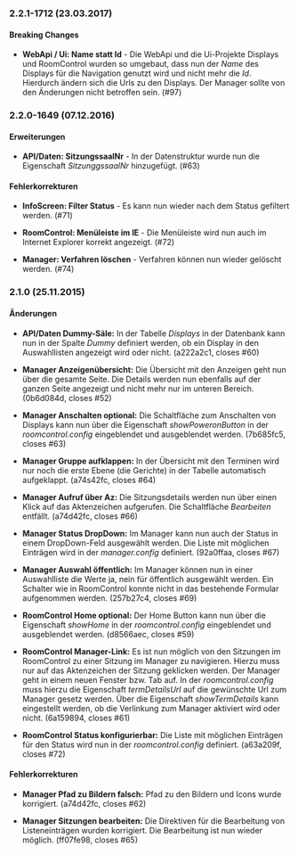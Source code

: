 <a name="2.2.1-1712"></a>
### 2.2.1-1712 (23.03.2017)

#### Breaking Changes

* __WebApi / Ui: Name statt Id__ - Die WebApi und die Ui-Projekte Displays und RoomControl wurden so
umgebaut, dass nun der *Name* des Displays für die Navigation genutzt wird und nicht mehr die *Id*.
Hierdurch ändern sich die Urls zu den Displays. Der Manager sollte von den Änderungen nicht 
betroffen sein. (#97)

<a name="2.2.0-1649"></a>
### 2.2.0-1649 (07.12.2016)

#### Erweiterungen

* __API/Daten: SitzungssaalNr__ - In der Datenstruktur wurde nun die Eigenschaft *SitzunggssaalNr*
hinzugef&uuml;gt. (#63)

#### Fehlerkorrekturen

* __InfoScreen: Filter Status__ - Es kann nun wieder nach dem Status gefiltert werden. (#71)

* __RoomControl: Men&uuml;leiste im IE__ - Die Men&uuml;leiste wird nun auch im Internet 
Explorer korrekt angezeigt. (#72)

* __Manager: Verfahren löschen__ - Verfahren können nun wieder gelöscht werden. (#74)

<a name="2.1.0"></a>
### 2.1.0 (25.11.2015)

#### &Auml;nderungen

* __API/Daten Dummy-S&auml;le:__ In der Tabelle _Displays_ in der Datenbank kann nun in der Spalte 
_Dummy_ definiert werden, ob ein Display in den Auswahllisten angezeigt wird oder nicht.
(a222a2c1, closes #60)

* __Manager Anzeigen&uuml;bersicht:__ Die &Uuml;bersicht mit den Anzeigen geht nun &uuml;ber die gesamte Seite.
Die Details werden nun ebenfalls auf der ganzen Seite angezeigt und nicht mehr nur im unteren Bereich.
(0b6d084d, closes #52)

* __Manager Anschalten optional:__ Die Schaltfl&auml;che zum Anschalten von Displays kann nun &uuml;ber die
Eigenschaft _showPoweronButton_ in der _roomcontrol.config_ eingeblendet und ausgeblendet werden. 
(7b685fc5, closes #63)

* __Manager Gruppe aufklappen:__ In der &Uuml;bersicht mit den Terminen wird nur noch die erste 
Ebene (die Gerichte) in der Tabelle automatisch aufgeklappt. (a74s42fc, closes #64)

* __Manager Aufruf &uuml;ber Az:__ Die Sitzungsdetails werden nun &uuml;ber einen Klick auf das Aktenzeichen
aufgerufen. Die Schaltfl&auml;che _Bearbeiten_ entf&auml;llt. (a74d42fc, closes #66)

* __Manager Status DropDown:__ Im Manager kann nun auch der Status in einem DropDown-Feld ausgew&auml;hlt 
werden. Die Liste mit m&ouml;glichen Eintr&auml;gen wird in der _manager.config_ definiert.
(92a0ffaa, closes #67)

* __Manager Auswahl &ouml;ffentlich:__ Im Manager k&ouml;nnen nun in einer Auswahlliste die Werte ja, nein f&uuml;r 
&ouml;ffentlich ausgew&auml;hlt werden. Ein Schalter wie in RoomControl konnte nicht in das bestehende 
Formular aufgenommen werden. (257b27c4, closes #69)

* __RoomControl Home optional:__ Der Home Button kann nun &uuml;ber die Eigenschaft _showHome_ in der 
_roomcontrol.config_ eingeblendet und ausgeblendet werden. (d8566aec, closes #59)

* __RoomControl Manager-Link:__ Es ist nun m&ouml;glich von den Sitzungen im RoomControl zu einer Sitzung
im Manager zu navigieren. Hierzu muss nur auf das Aktenzeichen der Sitzung geklicken werden. Der Manager 
geht in einem neuen Fenster bzw. Tab auf. In der _roomcontrol.config_ muss hierzu die Eigenschaft 
_termDetailsUrl_ auf die gew&uuml;nschte Url zum Manager gesetz werden. &Uuml;ber die Eigenschaft _showTermDetails_ 
kann eingestellt werden, ob die Verlinkung zum Manager aktiviert wird oder nicht. (6a159894, closes #61)

* __RoomControl Status konfigurierbar:__ Die Liste mit m&ouml;glichen Eintr&auml;gen f&uuml;r den Status wird nun in der 
_roomcontrol.config_ definiert. (a63a209f, closes #72)

#### Fehlerkorrekturen

* __Manager Pfad zu Bildern falsch:__ Pfad zu den Bildern und Icons wurde korrigiert.
(a74d42fc, closes #62)

* __Manager Sitzungen bearbeiten:__ Die Direktiven f&uuml;r die Bearbeitung von Listeneintr&auml;gen wurden 
korrigiert. Die Bearbeitung ist nun wieder m&ouml;glich. (ff07fe98, closes #65)
